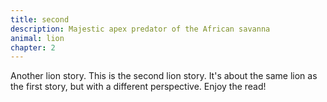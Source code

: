 ```yaml
---
title: second
description: Majestic apex predator of the African savanna
animal: lion
chapter: 2
---
```


Another lion story. This is the second lion story. It's about the same lion as the first story, but with a different perspective. Enjoy the read!
